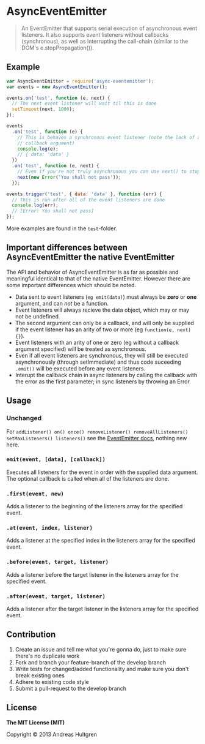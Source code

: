 # AsyncEventEmitter

> An EventEmitter that supports serial execution of asynchronous event listeners.
> It also supports event listeners without callbacks (synchronous), as well as
> interrupting the call-chain (similar to the DOM's e.stopPropagation()).


## Example

```javascript
var AsyncEventEmitter = require('async-eventemitter');
var events = new AsyncEventEmitter();

events.on('test', function (e, next) {
  // The next event listener will wait til this is done
  setTimeout(next, 1000);
});

events
  .on('test', function (e) {
    // This is behaves a synchronous event listener (note the lack of a second
    // callback argument)
    console.log(e);
    // { data: 'data' }
  })
  .on('test', function (e, next) {
    // Even if you're not truly asynchronous you can use next() to stop propagation
    next(new Error('You shall not pass'));
  });

events.trigger('test', { data: 'data' }, function (err) {
  // This is run after all of the event listeners are done
  console.log(err);
  // [Error: You shall not pass]
});
```

More examples are found in the `test`-folder.


## Important differences between AsyncEventEmitter the native EventEmitter

The API and behavior of AsyncEventEmitter is as far as possible and meaningful
identical to that of the native EventEmitter. However there are some important
differences which should be noted.

* Data sent to event listeners (`eg emit(data)`) must always be **zero** or
  **one** argument, and can *not* be a function.
* Event listeners will always recieve the data object, which may or may not be
  undefined.
* The second argument can only be a callback, and will only be supplied if
  the event listener has an arity of two or more (eg `function(e, next){}`).
* Event listeners with an arity of one or zero (eg without a callback argument
  specified) will be treated as synchronous.
* Even if all event listeners are synchronous, they will still be executed
  asynchronously (through setImmediate) and thus code suceeding `.emit()` will
  be executed before any event listeners.
* Interupt the callback chain in async listeners by calling the callback with
  the error as the first parameter; in sync listeners by throwing an Error.


## Usage

### Unchanged

For `addListener() on() once() removeListener() removeAllListeners()
setMaxListeners() listeners()` see the [EventEmitter docs](http://nodejs.org/api/events.html),
nothing new here.


### `emit(event, [data], [callback])`

Executes all listeners for the event in order with the supplied data argument.
The optional callback is called when all of the listeners are done.

### `.first(event, new)`

Adds a listener to the beginning of the listeners array for the specified event.

### `.at(event, index, listener)`

Adds a listener at the specified index in the listeners array for the specified
event.

### `.before(event, target, listener)`

Adds a listener before the target listener in the listeners array for the
specified event.

### `.after(event, target, listener)`

Adds a listener after the target listener in the listeners array for the
specified event.


## Contribution

1. Create an issue and tell me what you're gonna do, just to make sure there's
  no duplicate work
2. Fork and branch your feature-branch of the develop branch
3. Write tests for changed/added functionality and make sure you don't break
  existing ones
4. Adhere to existing code style
5. Submit a pull-request to the develop branch


## License

**The MIT License (MIT)**

Copyright © 2013 Andreas Hultgren
